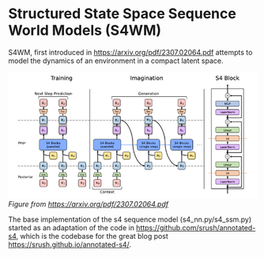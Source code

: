 # Structured State Space Sequence World Models (S4WM)

S4WM, first introduced in https://arxiv.org/pdf/2307.02064.pdf attempts to model the dynamics of an environment in a compact latent space.

![Alt text](s4wm.png "Optional title")
*Figure from https://arxiv.org/pdf/2307.02064.pdf*

The base implementation of the s4 sequence model (s4_nn.py/s4_ssm.py) started as an adaptation of the code in https://github.com/srush/annotated-s4, which is the codebase for the great blog post https://srush.github.io/annotated-s4/.

